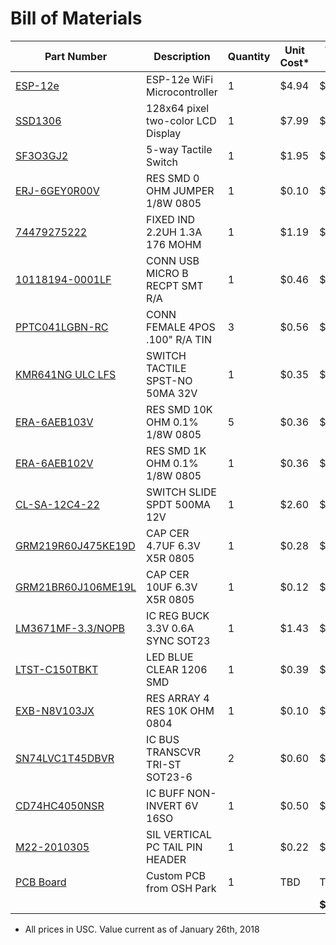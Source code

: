 # Bill of Materials

| Part Number | Description | Quantity | Unit Cost* | Total Cost |
|-------------|-------------|----------|------|------|
| [ESP-12e](https://www.amazon.com/Esp8266-Esp-12e-Wireless-Transceiver-IFANCY-TECH/dp/B01GZ0687C/) | ESP-12e WiFi Microcontroller | 1 | $4.94 | $4.94 |
| [SSD1306](https://www.amazon.com/gp/product/B072Q2X2LL/) | 128x64 pixel two-color LCD Display | 1 | $7.99 | $7.99 |
| [SF3O3GJ2](https://www.sparkfun.com/products/10063) | 5-way Tactile Switch | 1 | $1.95 | $1.95 |
| [ERJ-6GEY0R00V‎](https://www.digikey.com/product-detail/en/panasonic-electronic-components/ERJ-6GEY0R00V/P0.0ACT-ND/82955) | RES SMD 0 OHM JUMPER 1/8W 0805 | 1 | $0.10 | $0.10 |
| [74479275222‎](https://www.digikey.com/product-detail/en/wurth-electronics-inc/74479275222/732-9708-1-ND/5870862) | FIXED IND 2.2UH 1.3A 176 MOHM | 1 | $1.19 | $1.19 |
| [10118194-0001LF‎](https://www.digikey.com/product-detail/en/amphenol-fci/10118194-0001LF/609-4618-1-ND/2785382) | CONN USB MICRO B RECPT SMT R/A | 1 | $0.46 | $0.46 |
| [PPTC041LGBN-RC‎](https://www.digikey.com/product-detail/en/sullins-connector-solutions/PPTC041LGBN-RC/S5440-ND/775898) | CONN FEMALE 4POS .100" R/A TIN | 3 | $0.56 | $1.68 |
| [KMR641NG ULC LFS‎](https://www.digikey.com/product-detail/en/c-k/KMR641NG-ULC-LFS/CKN10686CT-ND/6035358) | SWITCH TACTILE SPST-NO 50MA 32V | 1 | $0.35 | $0.35 |
| [‎ERA-6AEB103V‎](https://www.digikey.com/product-detail/en/panasonic-electronic-components/ERA-6AEB103V/P10KDACT-ND/1465971) | RES SMD 10K OHM 0.1% 1/8W 0805 | 5 | $0.36 | $1.80 |
| [ERA-6AEB102V‎](https://www.digikey.com/product-detail/en/panasonic-electronic-components/ERA-6AEB102V/P1.0KDACT-ND/1465947) | RES SMD 1K OHM 0.1% 1/8W 0805 | 1 | $0.36 | $0.36 |
| [‎CL-SA-12C4-22‎](https://www.digikey.com/product-detail/en/nidec-copal-electronics/CL-SA-12C4-22/563-1385-ND/4010214) | SWITCH SLIDE SPDT 500MA 12V | 1 | $2.60 | $2.60 |
| [GRM219R60J475KE19D‎](https://www.digikey.com/product-detail/en/murata-electronics-north-america/GRM219R60J475KE19D/490-6450-1-ND/3845647) | CAP CER 4.7UF 6.3V X5R 0805 | 1 | $0.28 | $0.28 |
| [GRM21BR60J106ME19L‎](https://www.digikey.com/product-detail/en/murata-electronics-north-america/GRM21BR60J106ME19L/490-1718-1-ND/587425) | CAP CER 10UF 6.3V X5R 0805 | 1 | $0.12 | $0.12 |
| [LM3671MF-3.3/NOPB‎](https://www.digikey.com/product-detail/en/texas-instruments/LM3671MF-3.3-NOPB/LM3671MF-3.3-NOPBCT-ND/1590190) | IC REG BUCK 3.3V 0.6A SYNC SOT23 | 1 | $1.43 | $1.43 |
| [‎LTST-C150TBKT‎](https://www.digikey.com/product-detail/en/lite-on-inc/LTST-C150TBKT/160-1643-1-ND/573584) | LED BLUE CLEAR 1206 SMD | 1 | $0.39 | $0.39 |
| [EXB-N8V103JX‎](https://www.digikey.com/product-detail/en/panasonic-electronic-components/EXB-N8V103JX/Y10103CT-ND/671669) | RES ARRAY 4 RES 10K OHM 0804 | 1 | $0.10 | $0.10 |
| [SN74LVC1T45DBVR‎](https://www.digikey.com/product-detail/en/texas-instruments/SN74LVC1T45DBVR/296-16843-1-ND/639459) | IC BUS TRANSCVR TRI-ST SOT23-6 | 2 | $0.60 | $1.20 |
| [CD74HC4050NSR‎](https://www.digikey.com/product-detail/en/texas-instruments/CD74HC4050NSR/296-23207-1-ND/1830739) | IC BUFF NON-INVERT 6V 16SO | 1 | $0.50 | $0.50 |
| [M22-2010305‎](https://www.digikey.com/product-detail/en/harwin-inc/M22-2010305/952-2274-ND/3728238) | SIL VERTICAL PC TAIL PIN HEADER | 1 | $0.22 | $0.22 |
| [PCB Board]() | Custom PCB from OSH Park | 1 | TBD | TBD |
| | | | | **$27.66** |

* All prices in USC. Value current as of January 26th, 2018
